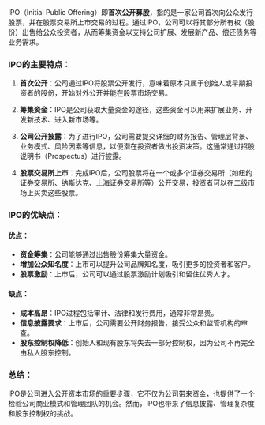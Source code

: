  
IPO（Initial Public Offering）即**首次公开募股**，指的是一家公司首次向公众发行股票，并在股票交易所上市交易的过程。通过IPO，公司可以将其部分所有权（股份）出售给公众投资者，从而筹集资金以支持公司扩展、发展新产品、偿还债务等业务需求。

### IPO的主要特点：
1. **首次公开**：公司通过IPO将股票公开发行，意味着原本只属于创始人或早期投资者的股份，开始对外公开并能在股票市场交易。
   
2. **筹集资金**：IPO是公司获取大量资金的途径，这些资金可以用来扩展业务、开发新技术、进入新市场等。

3. **公司公开披露**：为了进行IPO，公司需要提交详细的财务报告、管理层背景、业务模式、风险因素等信息，以便潜在投资者做出投资决策。这通常通过招股说明书（Prospectus）进行披露。

4. **股票交易所上市**：完成IPO后，公司股票将在一个或多个证券交易所（如纽约证券交易所、纳斯达克、上海证券交易所等）公开交易，投资者可以在二级市场上买卖这些股票。

### IPO的优缺点：
#### 优点：
- **资金筹集**：公司能够通过出售股份筹集大量资金。
- **增加公众知名度**：上市可以提升公司品牌知名度，吸引更多的投资者和客户。
- **股票激励**：上市后，公司可以通过股票激励计划吸引和留住优秀人才。

#### 缺点：
- **成本高昂**：IPO过程包括审计、法律和发行费用，通常非常昂贵。
- **信息披露要求**：上市后，公司需要公开财务报告，接受公众和监管机构的审查。
- **股东控制权降低**：创始人和现有股东将失去一部分控制权，因为公司不再完全由私人股东控制。

### 总结：
IPO是公司进入公开资本市场的重要步骤，它不仅为公司带来资金，也提供了一个检验公司商业模式和管理团队的机会。然而，IPO也带来了信息披露、管理复杂度和股东控制权的挑战。